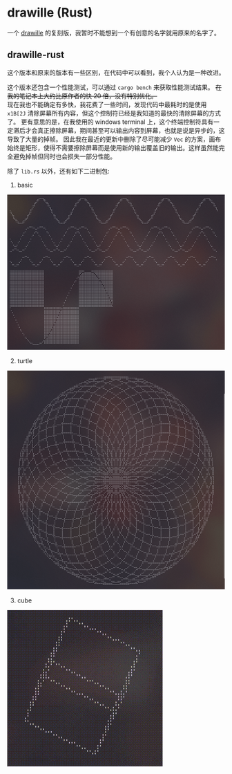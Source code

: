 # drawille (Rust)

一个 [drawille](https://github.com/asciimoo/drawille) 的复刻版，我暂时不能想到一个有创意的名字就用原来的名字了。

## drawille-rust

这个版本和原来的版本有一些区别，在代码中可以看到，我个人认为是一种改进。

这个版本还包含一个性能测试，可以通过 `cargo bench` 来获取性能测试结果。
~~在我的笔记本上大约比原作者的快 20 倍，没有特别优化。~~  
现在我也不能确定有多快，我花费了一些时间，发现代码中最耗时的是使用 `x1B[2J` 清除屏幕所有内容，但这个控制符已经是我知道的最快的清除屏幕的方式了。
更有意思的是，在我使用的 windows terminal 上，这个终端控制符具有一定滞后才会真正擦除屏幕，期间甚至可以输出内容到屏幕，也就是说是异步的，这导致了大量的掉帧。
因此我在最近的更新中删除了尽可能减少 `Vec` 的方案，画布始终是矩形，使得不需要擦除屏幕而是使用新的输出覆盖旧的输出。这样虽然能完全避免掉帧但同时也会损失一部分性能。

除了 `lib.rs` 以外，还有如下二进制包:

1. basic

![basic.png](./img/basic.png)

2. turtle

![turtle.png](./img/turtle.png)

3. cube

![cube.gif](./img/cube.gif)
